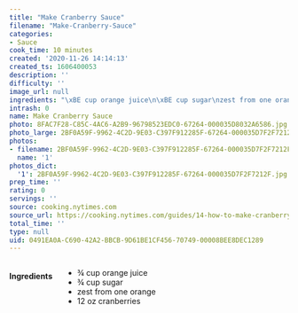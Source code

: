 ```yaml
---
title: "Make Cranberry Sauce"
filename: "Make-Cranberry-Sauce"
categories:
- Sauce
cook_time: 10 minutes
created: '2020-11-26 14:14:13'
created_ts: 1606400053
description: ''
difficulty: ''
image_url: null
ingredients: "\xBE cup orange juice\n\xBE cup sugar\nzest from one orange\n12 oz cranberries"
intrash: 0
name: Make Cranberry Sauce
photo: 8FAC7F28-C85C-4AC6-A2B9-96798523EDC0-67264-000035D8032A6586.jpg
photo_large: 2BF0A59F-9962-4C2D-9E03-C397F912285F-67264-000035D7F2F7212F.jpg
photos:
- filename: 2BF0A59F-9962-4C2D-9E03-C397F912285F-67264-000035D7F2F7212F.jpg
  name: '1'
photos_dict:
  '1': 2BF0A59F-9962-4C2D-9E03-C397F912285F-67264-000035D7F2F7212F.jpg
prep_time: ''
rating: 0
servings: ''
source: cooking.nytimes.com
source_url: https://cooking.nytimes.com/guides/14-how-to-make-cranberry-sauce?ds_c=71700000052595478&gclid=Cj0KCQiAwf39BRCCARIsALXWETyGJqyTFV506BO8d_J60AukhEd6-pLcLox8wlYWqO_cdHgXKbmsmzUaAuQ7EALw_wcB&gclsrc=aw.ds
total_time: ''
type: null
uid: 0491EA0A-C690-42A2-BBCB-9D61BE1CF456-70749-00008BEE8DEC1289
---
```

<div class="large-8 medium-7 columns" id="writeup">	</div><!-- #writeup -->
</div><!-- #row-one -->
<div class="row" id="row-two">	<div class="medium-4 small-5 columns"><h4 id="ingredients">Ingredients</h4><div class="box box-ingredients content"><ul>
<li>¾ cup orange juice</li>
<li>¾ cup sugar</li>
<li>zest from one orange</li>
<li>12 oz cranberries</li>
</ul>
</div>	</div>	<div class="medium-6 small-7 columns">	</div>